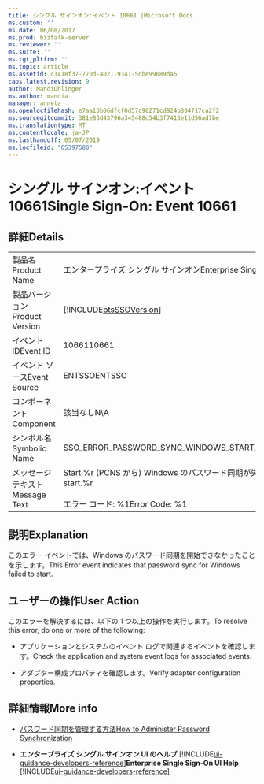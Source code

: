 ```yaml
---
title: シングル サインオン:イベント 10661 |Microsoft Docs
ms.custom: ''
ms.date: 06/08/2017
ms.prod: biztalk-server
ms.reviewer: ''
ms.suite: ''
ms.tgt_pltfrm: ''
ms.topic: article
ms.assetid: c3418f37-770d-4021-9341-5dbe99689da6
caps.latest.revision: 9
author: MandiOhlinger
ms.author: mandia
manager: anneta
ms.openlocfilehash: e7aa13b06dfcf0d57c90271cd924b804717ca2f2
ms.sourcegitcommit: 381e83d43796a345488d54b3f7413e11d56ad7be
ms.translationtype: MT
ms.contentlocale: ja-JP
ms.lasthandoff: 05/07/2019
ms.locfileid: "65397580"
---
```

# <a name="single-sign-on-event-10661"></a><span data-ttu-id="fd216-102">シングル サインオン:イベント 10661</span><span class="sxs-lookup"><span data-stu-id="fd216-102">Single Sign-On: Event 10661</span></span>
## <a name="details"></a><span data-ttu-id="fd216-103">詳細</span><span class="sxs-lookup"><span data-stu-id="fd216-103">Details</span></span>  

|                 |                                                                                     |
|-----------------|-------------------------------------------------------------------------------------|
|  <span data-ttu-id="fd216-104">製品名</span><span class="sxs-lookup"><span data-stu-id="fd216-104">Product Name</span></span>   |                              <span data-ttu-id="fd216-105">エンタープライズ シングル サインオン</span><span class="sxs-lookup"><span data-stu-id="fd216-105">Enterprise Single Sign-On</span></span>                              |
| <span data-ttu-id="fd216-106">製品バージョン</span><span class="sxs-lookup"><span data-stu-id="fd216-106">Product Version</span></span> |             [!INCLUDE[btsSSOVersion](../includes/btsssoversion-md.md)]              |
|    <span data-ttu-id="fd216-107">イベント ID</span><span class="sxs-lookup"><span data-stu-id="fd216-107">Event ID</span></span>     |                                        <span data-ttu-id="fd216-108">10661</span><span class="sxs-lookup"><span data-stu-id="fd216-108">10661</span></span>                                        |
|  <span data-ttu-id="fd216-109">イベント ソース</span><span class="sxs-lookup"><span data-stu-id="fd216-109">Event Source</span></span>   |                                       <span data-ttu-id="fd216-110">ENTSSO</span><span class="sxs-lookup"><span data-stu-id="fd216-110">ENTSSO</span></span>                                        |
|    <span data-ttu-id="fd216-111">コンポーネント</span><span class="sxs-lookup"><span data-stu-id="fd216-111">Component</span></span>    |                                         <span data-ttu-id="fd216-112">該当なし</span><span class="sxs-lookup"><span data-stu-id="fd216-112">N\A</span></span>                                         |
|  <span data-ttu-id="fd216-113">シンボル名</span><span class="sxs-lookup"><span data-stu-id="fd216-113">Symbolic Name</span></span>  |                    <span data-ttu-id="fd216-114">SSO_ERROR_PASSWORD_SYNC_WINDOWS_START_FAILED</span><span class="sxs-lookup"><span data-stu-id="fd216-114">SSO_ERROR_PASSWORD_SYNC_WINDOWS_START_FAILED</span></span>                     |
|  <span data-ttu-id="fd216-115">メッセージ テキスト</span><span class="sxs-lookup"><span data-stu-id="fd216-115">Message Text</span></span>   | <span data-ttu-id="fd216-116">Start.%r (PCNS から) Windows のパスワード同期が失敗しました</span><span class="sxs-lookup"><span data-stu-id="fd216-116">Password sync for Windows (from PCNS) failed to start.%r</span></span><br /><br /> <span data-ttu-id="fd216-117">エラー コード: %1</span><span class="sxs-lookup"><span data-stu-id="fd216-117">Error Code: %1</span></span> |

## <a name="explanation"></a><span data-ttu-id="fd216-118">説明</span><span class="sxs-lookup"><span data-stu-id="fd216-118">Explanation</span></span>  
 <span data-ttu-id="fd216-119">このエラー イベントでは、Windows のパスワード同期を開始できなかったことを示します。</span><span class="sxs-lookup"><span data-stu-id="fd216-119">This Error event indicates that password sync for Windows failed to start.</span></span>  

## <a name="user-action"></a><span data-ttu-id="fd216-120">ユーザーの操作</span><span class="sxs-lookup"><span data-stu-id="fd216-120">User Action</span></span>  
 <span data-ttu-id="fd216-121">このエラーを解決するには、以下の 1 つ以上の操作を実行します。</span><span class="sxs-lookup"><span data-stu-id="fd216-121">To resolve this error, do one or more of the following:</span></span>  

-   <span data-ttu-id="fd216-122">アプリケーションとシステムのイベント ログで関連するイベントを確認します。</span><span class="sxs-lookup"><span data-stu-id="fd216-122">Check the application and system event logs for associated events.</span></span>  

-   <span data-ttu-id="fd216-123">アダプター構成プロパティを確認します。</span><span class="sxs-lookup"><span data-stu-id="fd216-123">Verify adapter configuration properties.</span></span>  

## <a name="more-info"></a><span data-ttu-id="fd216-124">詳細情報</span><span class="sxs-lookup"><span data-stu-id="fd216-124">More info</span></span>

- [<span data-ttu-id="fd216-125">パスワード同期を管理する方法</span><span class="sxs-lookup"><span data-stu-id="fd216-125">How to Administer Password Synchronization</span></span>](../core/how-to-administer-password-synchronization.md)  

- <span data-ttu-id="fd216-126">**エンタープライズ シングル サインオン UI のヘルプ** [!INCLUDE[ui-guidance-developers-reference](../includes/ui-guidance-developers-reference.md)]</span><span class="sxs-lookup"><span data-stu-id="fd216-126">**Enterprise Single Sign-On UI Help** [!INCLUDE[ui-guidance-developers-reference](../includes/ui-guidance-developers-reference.md)]</span></span>
